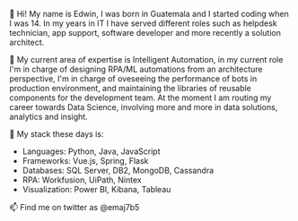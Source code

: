 👋 Hi! My name is Edwin, I was born in Guatemala and I started coding when I was 14. In my years in IT I have served different roles such as helpdesk technician, app support, software developer and more recently a solution architect.

👀 My current area of expertise is Intelligent Automation, in my current role I'm in charge of designing RPA/ML automations from an architecture perspective, I'm in charge of oveseeing the performance of bots in production environment, and maintaining the libraries of reusable components for the development team. At the moment I am routing my career towards Data Science, involving more and more in data solutions, analytics and insight.

🌱 My stack these days is:
 * Languages: Python, Java, JavaScript
 * Frameworks: Vue.js, Spring, Flask
 * Databases: SQL Server, DB2, MongoDB, Cassandra
 * RPA: Workfusion, UiPath, Nintex
 * Visualization: Power BI, Kibana, Tableau

<!-- - 💞️ I’m looking to collaborate on ...-->
📫 Find me on twitter as @emaj7b5

<!---
bluegoldengoldfish/bluegoldengoldfish is a ✨ special ✨ repository because its `README.md` (this file) appears on your GitHub profile.
You can click the Preview link to take a look at your changes.
--->
